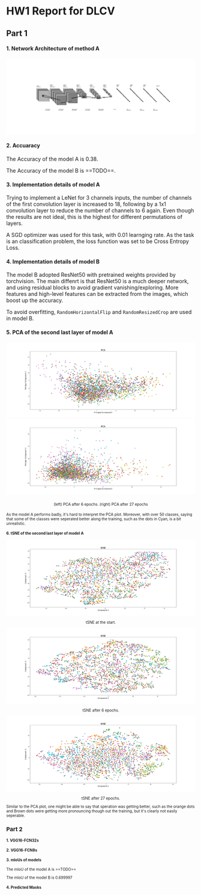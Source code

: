 # HW1 Report for DLCV

## Part 1

#### 1. Network Architecture of method A

<img src='figures/part1_A.png' height=200>


#### 2. Accuaracy

The Accuracy of the model A is 0.38.

The Accuracy of the model B is ==TODO==.


#### 3. Implementation details of model A

Trying to implement a LeNet for 3 channels inputs, the number of channels of the first convolution layer is increased to 18, following by a 1x1 convolution layer to reduce the number of channels to 6 again. Even though the results are not ideal, this is the highest for different permutations of layers.

A SGD optimizer was used for this task, with 0.01 learnging rate. As the task is an classification problem, the loss function was set to be Cross Entropy Loss.


#### 4. Implementation details of model B

The model B adopted ResNet50 with pretrained weights provided by torchvision. The main diffenrt is that ResNet50 is a much deeper network, and using residual blocks to avoid gradient vanishing/exploring. More features and high-level features can be extracted from the images, which boost up the accuracy.

To avoid overfitting, `RandomHorizontalFlip` and `RandomResizedCrop` are used in model B.


#### 5. PCA of the second last layer of model A

<div style="text-align:center">
    <img src='figures/PCA5.png' height=200 />
    <img src='figures/PCA27.png' height=200 />
    <p><font size=1>(left) PCA after 6 epochs. (right) PCA after 27 epochs</p>
</div>

As the model A performs badly, it's hard to interpret the PCA plot. Moreover, with over 50 classes, saying that some of the classes were seperated better along the training, such as the dots in Cyan, is a bit unrealistic.


#### 6. tSNE of the second last layer of model A

<div style="text-align:center">
    <img src='figures/tsne0.png' height=200 />
    <p><font size=1>tSNE at the start.</p>
    <img src='figures/tsne5.png' height=200 />
    <p><font size=1>tSNE after 6 epochs.</p>
    <img src='figures/tsne27.png' height=200 />
    <p><font size=1>tSNE after 27 epochs.</p>
</div>

Similar to the PCA plot, one might be able to say that speration was getting better, such as the orange dots and Brown dots were getting more pronouncing though out the training, but it's clearly not easily seperable.


## Part 2

#### 1. VGG16-FCN32s



#### 2. VGG16-FCN8s


#### 3. mIoUs of models

The mIoU of the model A is ==TODO==

The mIoU of the model B is 0.699997


#### 4. Predicted Masks